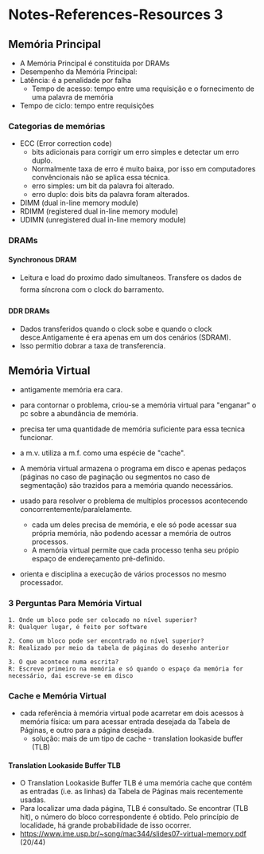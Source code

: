 # Notes-References-Resources 3
## Memória Principal
- A Memória Principal é constituída por DRAMs
- Desempenho da Memória Principal:
- Latência: é a penalidade por falha
  - Tempo de acesso: tempo entre uma requisição e o fornecimento de uma palavra de memória
- Tempo de ciclo: tempo entre requisições 

### Categorias de memórias
- ECC (Error correction code)
  - bits adicionais para corrigir um erro simples e detectar um erro duplo.
  - Normalmente taxa de erro é muito baixa, por isso em computadores convêncionais não se aplica essa técnica.
  - erro simples: um bit da palavra foi alterado.
  - erro duplo: dois bits da palavra foram alterados.
- DIMM (dual in-line memory module) 
- RDIMM (registered dual in-line memory module) 
- UDIMN (unregistered dual in-line memory module) 

### DRAMs
#### Synchronous DRAM
- Leitura e load do proximo dado simultaneos. Transfere os dados de forma síncrona com o clock do barramento.

#### DDR DRAMs
- Dados transferidos quando o clock sobe e quando o clock desce.Antigamente é era apenas em um dos cenários (SDRAM).
- Isso permitio dobrar a taxa de transferencia.

## Memória Virtual
- antigamente memória era cara.

- para contornar o problema, criou-se a memória virtual para "enganar" o pc sobre a abundância de memória.
- precisa ter uma quantidade de memória suficiente para essa tecnica funcionar.
- a m.v. utiliza a m.f. como uma espécie de "cache".
- A memória virtual armazena o programa em disco e apenas pedaços (páginas no caso de paginação ou segmentos no caso de segmentação) são trazidos para a memória quando necessários.
- usado para resolver o problema de multiplos processos acontecendo concorrentemente/paralelamente.
  - cada um deles precisa de memória, e ele só pode acessar sua própria memória, não podendo acessar a memória de outros processos.
  - A memória virtual permite que cada processo tenha seu própio espaço de endereçamento pré-definido.
- orienta e disciplina a execução de vários processos no mesmo processador.

### 3 Perguntas Para Memória Virtual
```
1. Onde um bloco pode ser colocado no nível superior?
R: Qualquer lugar, é feito por software 

2. Como um bloco pode ser encontrado no nível superior?
R: Realizado por meio da tabela de páginas do desenho anterior

3. O que acontece numa escrita?
R: Escreve primeiro na memória e só quando o espaço da memória for necessário, dai escreve-se em disco
```

### Cache e Memória Virtual
- cada referência à memória virtual pode acarretar em dois acessos à memória física: um para acessar entrada desejada da Tabela de Páginas, e outro para a página desejada.
  - solução: mais de um tipo de cache - translation lookaside buffer (TLB)
  

####  Translation Lookaside Buffer TLB
- O Translation Lookaside Buffer TLB é uma memória cache que contém as entradas (i.e. as linhas) da Tabela de Páginas mais recentemente usadas.
- Para localizar uma dada página, TLB é consultado. Se encontrar (TLB hit), o número do bloco correspondente é obtido. Pelo princípio de localidade, há grande probabilidade de isso ocorrer.
- https://www.ime.usp.br/~song/mac344/slides07-virtual-memory.pdf (20/44)

